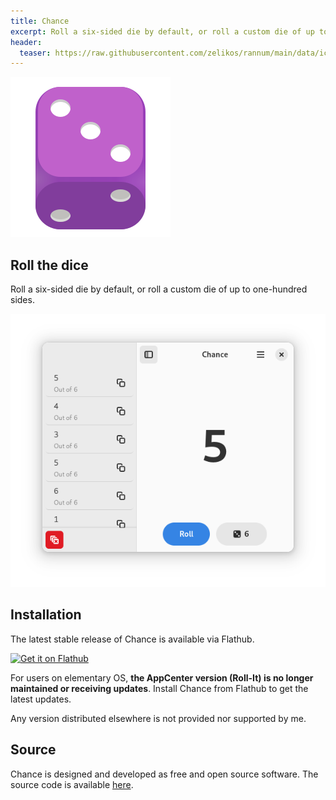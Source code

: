 ```yaml
---
title: Chance
excerpt: Roll a six-sided die by default, or roll a custom die of up to one-hundred sides.
header:
  teaser: https://raw.githubusercontent.com/zelikos/rannum/main/data/icons/hicolor/scalable/apps/dev.zelikos.rollit.svg
---
```

![Icon](https://raw.githubusercontent.com/zelikos/rannum/main/data/icons/hicolor/scalable/apps/dev.zelikos.rollit.svg)

## Roll the dice

Roll a six-sided die by default, or roll a custom die of up to one-hundred sides.

![Screenshot](https://raw.githubusercontent.com/zelikos/rannum/5f2fc4a573f716716b203033efbf5ded1fa5eeac/data/screenshots/01_rollit_wide_1.png)

## Installation

The latest stable release of Chance is available via Flathub.

<a href='https://flathub.org/apps/details/dev.zelikos.rollit'><img width='240' alt='Get it on Flathub' src='https://flathub.org/api/badge?locale=en'/></a>

For users on elementary OS, **the AppCenter version (Roll-It) is no longer maintained or receiving updates**. Install Chance from Flathub to get the latest updates.

Any version distributed elsewhere is not provided nor supported by me.

## Source

Chance is designed and developed as free and open source software. The source code is available [here](https://github.com/zelikos/rannum).
